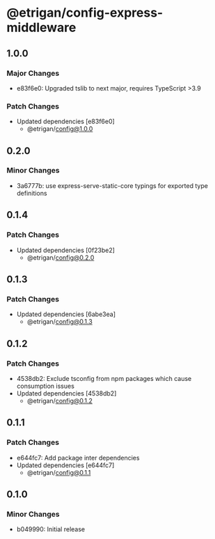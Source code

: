 # @etrigan/config-express-middleware

## 1.0.0

### Major Changes

- e83f6e0: Upgraded tslib to next major, requires TypeScript >3.9

### Patch Changes

- Updated dependencies [e83f6e0]
  - @etrigan/config@1.0.0

## 0.2.0

### Minor Changes

- 3a6777b: use express-serve-static-core typings for exported type definitions

## 0.1.4

### Patch Changes

- Updated dependencies [0f23be2]
  - @etrigan/config@0.2.0

## 0.1.3

### Patch Changes

- Updated dependencies [6abe3ea]
  - @etrigan/config@0.1.3

## 0.1.2

### Patch Changes

- 4538db2: Exclude tsconfig from npm packages which cause consumption issues
- Updated dependencies [4538db2]
  - @etrigan/config@0.1.2

## 0.1.1

### Patch Changes

- e644fc7: Add package inter dependencies
- Updated dependencies [e644fc7]
  - @etrigan/config@0.1.1

## 0.1.0

### Minor Changes

- b049990: Initial release
